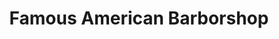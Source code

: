 ---
title: "Famous American Barborshop"
url: /gainesville/famous-american-barborshop/
shop: hairdresser
---